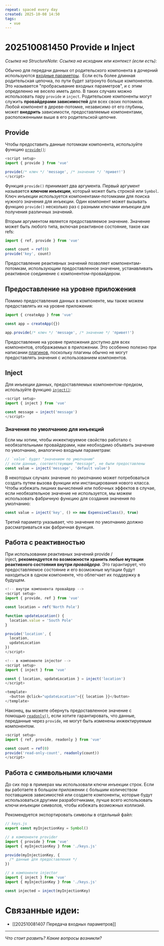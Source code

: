 ```yaml
---
repeat: spaced every day
created: 2025-10-08 14:50
tags:
  - vue
---
```

# 202510081450 Provide и Inject

*Ссылка на StructureNote:*
*Ссылка на исходник или контекст (если есть):*

Обычно для передачи данных от родительского компонента в дочерний используются [входные параметры](https://ru.vuejs.org/guide/components/props.html).  Если есть более длинная родительская цепочка, по пути будет затронуто больше компонентов. Это называется "пробрасывание входных параметров", и с этим определенно не весело иметь дело. В таких случаях можно использовать пару `provide` и `inject`. Родительские компоненты могут служить **провайдерами зависимостей** для всех своих потомков. Любой компонент в дереве-потомке, независимо от его глубины, может **внедрить** зависимости, предоставляемые компонентами, расположенными выше в его родительской цепочке.

## Provide

Чтобы предоставить данные потомкам компонента, используйте функцию [`provide()`](https://ru.vuejs.org/api/composition-api-dependency-injection.html#provide):

```js
<script setup>
import { provide } from 'vue'

provide(/* ключ */ 'message', /* значение */ 'привет!')
</script>
```

Функция `provide()` принимает два аргумента. Первый аргумент называется **ключом инъекции**, который может быть строкой или `Symbol`. Ключ инъекции используется компонентами-потомками для поиска нужного значения для инъекции. Один компонент может вызывать функцию `provide()` несколько раз с разными ключами инъекции для получения различных значений.

Вторым аргументом является предоставляемое значение. Значение может быть любого типа, включая реактивное состояние, такое как refs:

```js
import { ref, provide } from 'vue'

const count = ref(0)
provide('key', count)
```

Предоставление реактивных значений позволяет компонентам-потомкам, использующим предоставленное значение, устанавливать реактивное соединение с компонентом-провайдером.

## Предоставление на уровне приложения

Помимо предоставления данных в компоненте, мы также можем предоставлять их на уровне приложения:

```js
import { createApp } from 'vue'

const app = createApp({})

app.provide(/* ключ */ 'message', /* значение */ 'привет!')
```

Предоставление на уровне приложения доступно для всех компонентов, отображаемых в приложении. Это особенно полезно при написании [плагинов](https://ru.vuejs.org/guide/reusability/plugins.html), поскольку плагины обычно не могут предоставлять значения с использованием компонентов.

## Inject

Для инъекции данных, предоставляемых компонентом-предком, используйте функцию [`inject()`](https://ru.vuejs.org/api/composition-api-dependency-injection.html#inject):

```js
<script setup>
import { inject } from 'vue'

const message = inject('message')
</script>
```

### Значения по умолчанию для инъекций

Если мы хотим, чтобы инжектируемое свойство работало с необязательными провайдерами, нам необходимо объявить значение по умолчанию, аналогично входным параметрам:

```js
// `value` будет "значением по умолчанию"
// если данные, соответствующие "message", не были предоставлены
const value = inject('message', 'default value')
```

В некоторых случаях значение по умолчанию может потребоваться создать путем вызова функции или инстанцирования нового класса. Чтобы избежать лишних вычислений или побочных эффектов в случае, если необязательное значение не используется, мы можем использовать фабричную функцию для создания значения по умолчанию:

```js
const value = inject('key', () => new ExpensiveClass(), true)
```

Третий параметр указывает, что значение по умолчанию должно рассматриваться как фабричная функция.

## Работа с реактивностью

При использовании реактивных значений provide / inject, **рекомендуется по возможности хранить любые мутации реактивного состояния внутри _провайдера_**. Это гарантирует, что предоставляемое состояние и его возможные мутации будут находиться в одном компоненте, что облегчает их поддержку в будущем.

```js
<!-- внутри компонента провайдер -->
<script setup>
import { provide, ref } from 'vue'

const location = ref('North Pole')

function updateLocation() {
  location.value = 'South Pole'
}

provide('location', {
  location,
  updateLocation
})
</script>
```

```js
<!-- в компоненте injector -->
<script setup>
import { inject } from 'vue'

const { location, updateLocation } = inject('location')
</script>

<template>
  <button @click="updateLocation">{{ location }}</button>
</template>
```

Наконец, вы можете обернуть предоставленное значение с помощью [`readonly()`](https://ru.vuejs.org/api/reactivity-core.html#readonly), если хотите гарантировать, что данные, переданные через `provide`, не могут быть изменены инжектируемым компонентом.

```js
<script setup>
import { ref, provide, readonly } from 'vue'

const count = ref(0)
provide('read-only-count', readonly(count))
</script>
```

## Работа с символьными ключами

До сих пор в примерах мы использовали ключи инъекции строк. Если вы работаете в большом приложении с большим количеством поставщиков зависимостей или создаете компоненты, которые будут использоваться другими разработчиками, лучше всего использовать ключи инъекции символов, чтобы избежать возможных коллизий.

Рекомендуется экспортировать символы в отдельный файл:

```js
// keys.js
export const myInjectionKey = Symbol()

// в компоненте provider
import { provide } from 'vue'
import { myInjectionKey } from './keys.js'

provide(myInjectionKey, {
  /* данные для предоставления */
})

// в компоненте injector
import { inject } from 'vue'
import { myInjectionKey } from './keys.js'

const injected = inject(myInjectionKey)
```

# Связанные идеи:

* [[202510081407 Передача входных параметров]]

---

*Что стоит развить? Какие вопросы возникли?*
